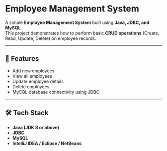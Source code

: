 # Employee Management System

A simple **Employee Management System** built using **Java, JDBC, and MySQL**.  
This project demonstrates how to perform basic **CRUD operations** (Create, Read, Update, Delete) on employee records.

---

## 🚀 Features
- Add new employees  
- View all employees  
- Update employee details  
- Delete employees  
- MySQL database connectivity using JDBC  

---

## 🛠️ Tech Stack
- **Java (JDK 8 or above)**  
- **JDBC**  
- **MySQL**  
- **IntelliJ IDEA / Eclipse / NetBeans**  
 
